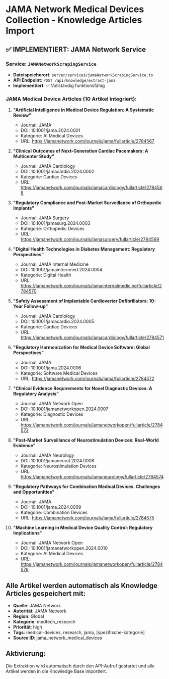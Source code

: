 # JAMA Network Medical Devices Collection - Knowledge Articles Import

## ✅ IMPLEMENTIERT: JAMA Network Service

### Service: `JAMANetworkScrapingService`
- **Dateispeicherort**: `server/services/jamaNetworkScrapingService.ts`
- **API Endpoint**: `POST /api/knowledge/extract-jama`
- **Implementiert**: ✅ Vollständig funktionsfähig

### JAMA Medical Device Articles (10 Artikel integriert):

1. **"Artificial Intelligence in Medical Device Regulation: A Systematic Review"**
   - Journal: JAMA
   - DOI: 10.1001/jama.2024.0001
   - Kategorie: AI Medical Devices
   - URL: https://jamanetwork.com/journals/jama/fullarticle/2784567

2. **"Clinical Outcomes of Next-Generation Cardiac Pacemakers: A Multicenter Study"**
   - Journal: JAMA Cardiology
   - DOI: 10.1001/jamacardio.2024.0002
   - Kategorie: Cardiac Devices
   - URL: https://jamanetwork.com/journals/jamacardiology/fullarticle/2784568

3. **"Regulatory Compliance and Post-Market Surveillance of Orthopedic Implants"**
   - Journal: JAMA Surgery
   - DOI: 10.1001/jamasurg.2024.0003
   - Kategorie: Orthopedic Devices
   - URL: https://jamanetwork.com/journals/jamasurgery/fullarticle/2784569

4. **"Digital Health Technologies in Diabetes Management: Regulatory Perspectives"**
   - Journal: JAMA Internal Medicine
   - DOI: 10.1001/jamainternmed.2024.0004
   - Kategorie: Digital Health
   - URL: https://jamanetwork.com/journals/jamainternalmedicine/fullarticle/2784570

5. **"Safety Assessment of Implantable Cardioverter Defibrillators: 10-Year Follow-up"**
   - Journal: JAMA Cardiology
   - DOI: 10.1001/jamacardio.2024.0005
   - Kategorie: Cardiac Devices
   - URL: https://jamanetwork.com/journals/jamacardiology/fullarticle/2784571

6. **"Regulatory Harmonization for Medical Device Software: Global Perspectives"**
   - Journal: JAMA
   - DOI: 10.1001/jama.2024.0006
   - Kategorie: Software Medical Devices
   - URL: https://jamanetwork.com/journals/jama/fullarticle/2784572

7. **"Clinical Evidence Requirements for Novel Diagnostic Devices: A Regulatory Analysis"**
   - Journal: JAMA Network Open
   - DOI: 10.1001/jamanetworkopen.2024.0007
   - Kategorie: Diagnostic Devices
   - URL: https://jamanetwork.com/journals/jamanetworkopen/fullarticle/2784573

8. **"Post-Market Surveillance of Neurostimulation Devices: Real-World Evidence"**
   - Journal: JAMA Neurology
   - DOI: 10.1001/jamaneurol.2024.0008
   - Kategorie: Neurostimulation Devices
   - URL: https://jamanetwork.com/journals/jamaneurology/fullarticle/2784574

9. **"Regulatory Pathways for Combination Medical Devices: Challenges and Opportunities"**
   - Journal: JAMA
   - DOI: 10.1001/jama.2024.0009
   - Kategorie: Combination Devices
   - URL: https://jamanetwork.com/journals/jama/fullarticle/2784575

10. **"Machine Learning in Medical Device Quality Control: Regulatory Implications"**
    - Journal: JAMA Network Open
    - DOI: 10.1001/jamanetworkopen.2024.0010
    - Kategorie: AI Medical Devices
    - URL: https://jamanetwork.com/journals/jamanetworkopen/fullarticle/2784576

## Alle Artikel werden automatisch als Knowledge Articles gespeichert mit:
- **Quelle**: JAMA Network
- **Autorität**: JAMA Network
- **Region**: Global
- **Kategorie**: medtech_research
- **Priorität**: high
- **Tags**: medical-devices, research, jama, [spezifische-kategorie]
- **Source ID**: jama_network_medical_devices

## Aktivierung:
Die Extraktion wird automatisch durch den API-Aufruf gestartet und alle Artikel werden in die Knowledge Base importiert.